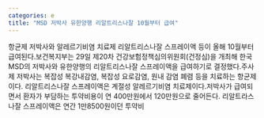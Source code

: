 ```yaml
---
categories: e
title: "MSD 저박사 유한양행 리알트리스나잘 10월부터 급여"
---
```

항균제 저박사와 알레르기비염 치료제 리알트리스나잘 스프레이액 등이 올해 10월부터 급여된다.보건복지부는 29일 제20차 건강보험정책심의위원회(건정심)을 개최해 한국MSD의 저박사와 유한양행의 리알트리스나잘 스프레이액을 급여하기로 결정했다.주사제 저박사는 복잡성 복강내감염, 복잡성 요로감염, 원내 감염 폐렴 등을 치료하는 항균제이다. 리알트리스나잘 스프레이액은 계절성 알레르기비염 치료제이다.저박사가 급여되면서 환자가 부담하는 투약비용이 연 400만원에서 120만원으로 줄어든다. 리알트라스나잘 스프레이액은 연간 1만8500원이던 투약비